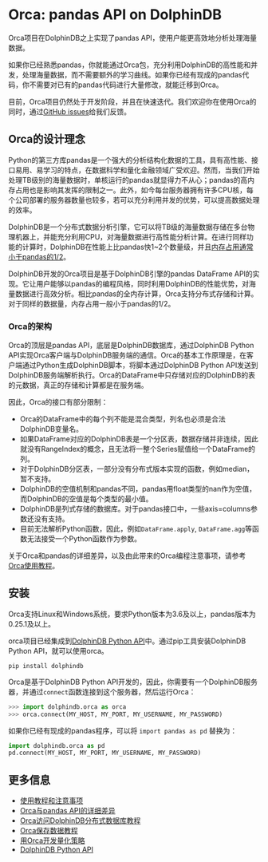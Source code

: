 # Orca: pandas API on DolphinDB

Orca项目在DolphinDB之上实现了pandas API，使用户能更高效地分析处理海量数据。

如果你已经熟悉pandas，你就能通过Orca包，充分利用DolphinDB的高性能和并发，处理海量数据，而不需要额外的学习曲线。如果你已经有现成的pandas代码，你不需要对已有的pandas代码进行大量修改，就能迁移到Orca。

目前，Orca项目仍然处于开发阶段，并且在快速迭代。我们欢迎你在使用Orca的同时，通过[GitHub issues](../../../Orca/issues)给我们反馈。


## Orca的设计理念

Python的第三方库pandas是一个强大的分析结构化数据的工具，具有高性能、接口易用、易学习的特点，在数据科学和量化金融领域广受欢迎。然而，当我们开始处理TB级别的海量数据时，单核运行的pandas就显得力不从心；pandas的高内存占用也是影响其发挥的限制之一。此外，如今每台服务器拥有许多CPU核，每个公司部署的服务器数量也较多，若可以充分利用并发的优势，可以提高数据处理的效率。

DolphinDB是一个分布式数据分析引擎，它可以将TB级的海量数据存储在多台物理机器上，并能充分利用CPU，对海量数据进行高性能分析计算。在进行同样功能的计算时，DolphinDB在性能上比pandas快1~2个数量级，并且[内存占用通常小于pandas的1/2](https://zhuanlan.zhihu.com/p/41979956)。

DolphinDB开发的Orca项目是基于DolphinDB引擎的pandas DataFrame API的实现。它让用户能够以pandas的编程风格，同时利用DolphinDB的性能优势，对海量数据进行高效分析。相比pandas的全内存计算，Orca支持分布式存储和计算。对于同样的数据量，内存占用一般小于pandas的1/2。

### Orca的架构

Orca的顶层是pandas API，底层是DolphinDB数据库，通过DolphinDB Python API实现Orca客户端与DolphinDB服务端的通信。Orca的基本工作原理是，在客户端通过Python生成DolphinDB脚本，将脚本通过DolphinDB Python API发送到DolphinDB服务端解析执行。Orca的DataFrame中只存储对应的DolphinDB的表的元数据，真正的存储和计算都是在服务端。

因此，Orca的接口有部分限制：

- Orca的DataFrame中的每个列不能是混合类型，列名也必须是合法DolphinDB变量名。
- 如果DataFrame对应的DolphinDB表是一个分区表，数据存储并非连续，因此就没有RangeIndex的概念，且无法将一整个Series赋值给一个DataFrame的列。
- 对于DolphinDB分区表，一部分没有分布式版本实现的函数，例如median，暂不支持。
- DolphinDB的空值机制和pandas不同，pandas用float类型的nan作为空值，而DolphinDB的空值是每个类型的最小值。
- DolphinDB是列式存储的数据库。对于pandas接口中，一些axis=columns参数还没有支持。
- 目前无法解析Python函数，因此，例如`DataFrame.apply`, `DataFrame.agg`等函数无法接受一个Python函数作为参数。

关于Orca和pandas的详细差异，以及由此带来的Orca编程注意事项，请参考[Orca使用教程](../../../Orca/blob/master/tutorial_cn/user_guide.md)。

## 安装

Orca支持Linux和Windows系统，要求Python版本为3.6及以上，pandas版本为0.25.1及以上。

orca项目已经集成到[DolphinDB Python API](../../../Tutorials_CN/blob/master/python_api.md)中。通过pip工具安装DolphinDB Python API，就可以使用orca。

```
pip install dolphindb
```

Orca是基于DolphinDB Python API开发的，因此，你需要有一个DolphinDB服务器，并通过`connect`函数连接到这个服务器，然后运行Orca：

```python
>>> import dolphindb.orca as orca
>>> orca.connect(MY_HOST, MY_PORT, MY_USERNAME, MY_PASSWORD)
```

如果你已经有现成的pandas程序，可以将 `import pandas as pd` 替换为：

```python
import dolphindb.orca as pd
pd.connect(MY_HOST, MY_PORT, MY_USERNAME, MY_PASSWORD)
```

## 更多信息

- [使用教程和注意事项](./user_guide.md)
- [Orca与pandas API的详细差异](./api_differences.md)
- [Orca访问DolphinDB分布式数据库教程](./operations_on_distributed_database.md)
- [Orca保存数据教程](./saving_data.md)
- [用Orca开发量化策略](./momentum_strategy.md)
- [DolphinDB Python API](../../../../api_python3/blob/master/README_CN.md)

